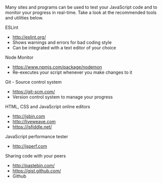 Many sites and programs can be used to test your JavaScript code and to monitor your progress in real-time. Take a look at the recommended tools and utilities below.

ESLint
  - http://eslint.org/
  - Shows warnings and errors for bad coding style
  - Can be integrated with a text editor of your choice

Node Monitor
  - https://www.npmjs.com/package/nodemon
  - Re-executes your script whenever you make changes to it

Git - Source control system
  - https://git-scm.com/
  - Version control system to manage your progress

HTML, CSS and JavaScript online editors
  - http://jsbin.com 
  - http://liveweave.com
  - https://jsfiddle.net/

JavaScript performance tester
  - http://jsperf.com

Sharing code with your peers
  - http://pastebin.com/
  - https://gist.github.com/
  - Github